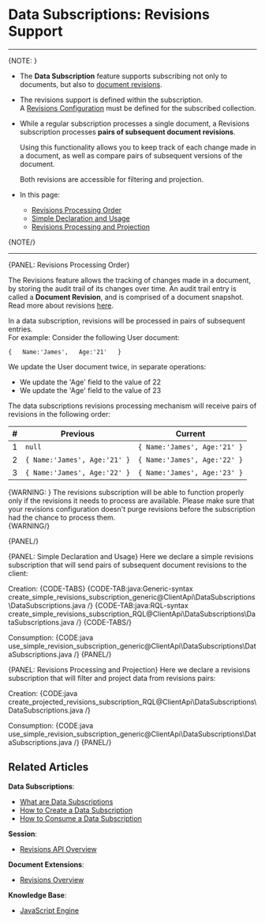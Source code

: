 # Data Subscriptions: Revisions Support

---

{NOTE: }

* The **Data Subscription** feature supports subscribing not only to documents, but also to 
  [document revisions](../../../document-extensions/revisions/overview).  
* The revisions support is defined within the subscription.   
  A [Revisions Configuration](../../../document-extensions/revisions/client-api/operations/configure-revisions) 
  must be defined for the subscribed collection.  
* While a regular subscription processes a single document, a Revisions subscription processes 
  **pairs of subsequent document revisions**.  
    
    Using this functionality allows you to keep track of each change made in a document, 
    as well as compare pairs of subsequent versions of the document.  
    
    Both revisions are accessible for filtering and projection.  

* In this page:  
  * [Revisions Processing Order](../../../client-api/data-subscriptions/advanced-topics/subscription-with-revisioning#revisions-processing-order)  
  * [Simple Declaration and Usage](../../../client-api/data-subscriptions/advanced-topics/subscription-with-revisioning#simple-declaration-and-usage)   
  * [Revisions Processing and Projection](../../../client-api/data-subscriptions/advanced-topics/subscription-with-revisioning#revisions-processing-and-projection)  

{NOTE/}

---

{PANEL: Revisions Processing Order}

The Revisions feature allows the tracking of changes made in a document, 
by storing the audit trail of its changes over time. An audit trail entry 
is called a **Document Revision**, and is comprised of a document snapshot.  
Read more about revisions [here](../../../document-extensions/revisions/overview).  

In a data subscription, revisions will be processed in pairs of subsequent entries.  
For example: 
Consider the following User document:  

`{  
    Name:'James',  
    Age:'21'  
}`  

We update the User document twice, in separate operations:  
* We update the 'Age' field to the value of 22  
* We update the 'Age' field to the value of 23  

The data subscriptions revisions processing mechanism will receive pairs of revisions 
in the following order:  

| # | Previous | Current  |
|---|---|-----| 
| 1 | `null` | `{ Name:'James', Age:'21' }`  |
| 2 | `{ Name:'James', Age:'21' }` | `{ Name:'James', Age:'22' }` |
| 3 | `{ Name:'James', Age:'22' }` | `{ Name:'James', Age:'23' }` |
 
{WARNING: }
The revisions subscription will be able to function properly only if 
the revisions it needs to process are available. Please make sure that 
your revisions configuration doesn't purge revisions before the subscription 
had the chance to process them.  
{WARNING/}

{PANEL/}

{PANEL: Simple Declaration and Usage}
Here we declare a simple revisions subscription that will send pairs of subsequent document revisions to the client:

Creation:
{CODE-TABS}
{CODE-TAB:java:Generic-syntax create_simple_revisions_subscription_generic@ClientApi\DataSubscriptions\DataSubscriptions.java /}
{CODE-TAB:java:RQL-syntax create_simple_revisions_subscription_RQL@ClientApi\DataSubscriptions\DataSubscriptions.java /}
{CODE-TABS/}

Consumption:
{CODE:java use_simple_revision_subscription_generic@ClientApi\DataSubscriptions\DataSubscriptions.java /}
{PANEL/}

{PANEL: Revisions Processing and Projection}
Here we declare a revisions subscription that will filter and project data from revisions pairs:

Creation:
{CODE:java create_projected_revisions_subscription_RQL@ClientApi\DataSubscriptions\DataSubscriptions.java /}

Consumption:
{CODE:java use_simple_revision_subscription_generic@ClientApi\DataSubscriptions\DataSubscriptions.java /}
{PANEL/}

## Related Articles

**Data Subscriptions**:

- [What are Data Subscriptions](../../../client-api/data-subscriptions/what-are-data-subscriptions)
- [How to Create a Data Subscription](../../../client-api/data-subscriptions/creation/how-to-create-data-subscription)
- [How to Consume a Data Subscription](../../../client-api/data-subscriptions/consumption/how-to-consume-data-subscription)

**Session**:

- [Revisions API Overview](../../../document-extensions/revisions/client-api/overview)

**Document Extensions**:

- [Revisions Overview](../../../document-extensions/revisions/overview)

**Knowledge Base**:

- [JavaScript Engine](../../../server/kb/javascript-engine)
